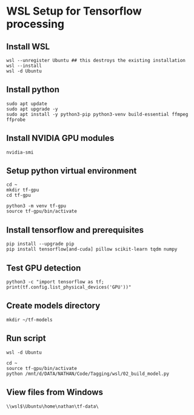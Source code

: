 # WSL Setup for Tensorflow processing

## Install WSL

```
wsl --unregister Ubuntu ## this destroys the existing installation
wsl --install
wsl -d Ubuntu
```

## Install python

```
sudo apt update
sudo apt upgrade -y
sudo apt install -y python3-pip python3-venv build-essential ffmpeg ffprobe
```

## Install NVIDIA GPU modules

```
nvidia-smi
```

## Setup python virtual environment

```
cd ~
mkdir tf-gpu
cd tf-gpu

python3 -m venv tf-gpu
source tf-gpu/bin/activate
```

## Install tensorflow and prerequisites

```
pip install --upgrade pip
pip install tensorflow[and-cuda] pillow scikit-learn tqdm numpy
```

## Test GPU detection

```
python3 -c "import tensorflow as tf; print(tf.config.list_physical_devices('GPU'))"
```

## Create models directory

```
mkdir ~/tf-models
```

## Run script

```
wsl -d Ubuntu

cd ~
source tf-gpu/bin/activate
python /mnt/d/DATA/NATHAN/Code/Tagging/wsl/02_build_model.py
```

## View files from Windows

```
\\wsl$\Ubuntu\home\nathan\tf-data\
```